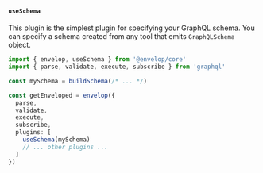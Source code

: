 #### `useSchema`

This plugin is the simplest plugin for specifying your GraphQL schema. You can specify a schema created from any tool that emits `GraphQLSchema` object.

```ts
import { envelop, useSchema } from '@envelop/core'
import { parse, validate, execute, subscribe } from 'graphql'

const mySchema = buildSchema(/* ... */)

const getEnveloped = envelop({
  parse,
  validate,
  execute,
  subscribe,
  plugins: [
    useSchema(mySchema)
    // ... other plugins ...
  ]
})
```
